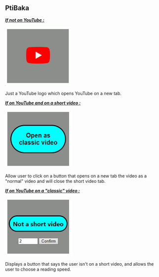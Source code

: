 ## PtiBaka



**<i><u>If not on YouTube : </u></i>**

<img src="notYtb.png" />

Just a YouTube logo which opens YouTube on a new tab.

**<i><u>If on YouTube and on a short video :</u></i>**

<img src="short.png" />

Allow user to click on a button that opens on a new tab the video as a "normal" video and will close the short video tab.


**<i><u>If on YouTube on a "classic" video :</u></i>**

<img src="notShort.png">

Displays a button that says the user isn't on a short video, and allows the user to choose a reading speed.